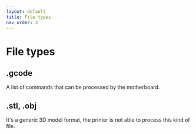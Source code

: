 ```yaml
---
layout: default
title: File types
nav_order: 3
---
```


# File types

## .gcode

A list of commands that can be processed by the motherboard.


## .stl, .obj

It's a generic 3D model format, the printer is not able to process this kind of file.
